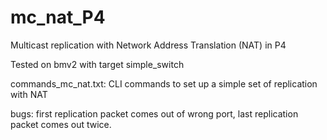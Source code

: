 mc_nat_P4
=====================

Multicast replication with Network Address Translation (NAT) in P4

Tested on bmv2 with target simple_switch

commands_mc_nat.txt: CLI commands to set up a simple set of replication with NAT

bugs: first replication packet comes out of wrong port, last replication packet comes out twice.
